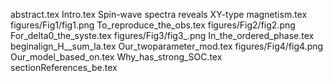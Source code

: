 abstract.tex
Intro.tex
Spin-wave spectra reveals XY-type magnetism.tex
figures/Fig1/fig1.png
To_reproduce_the_obs.tex
figures/Fig2/fig2.png
For_delta0_the_syste.tex
figures/Fig3/fig3_.png
In_the_ordered_phase.tex
beginalign_H__sum_la.tex
Our_twoparameter_mod.tex
figures/Fig4/fig4.png
Our_model_based_on.tex
Why_has_strong_SOC.tex
sectionReferences_be.tex